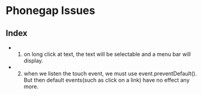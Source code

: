 # Phonegap Issues

## Index
* 1. on long click at text, the text will be selectable and a menu bar will display.
* 2. when we listen the touch event, we must use event.preventDefault(). But then default events(such as click on a link) have no effect any more.


